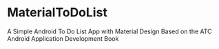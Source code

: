 # MaterialToDoList
A Simple Android To Do List App with Material Design Based on the ATC Android Application Development Book
